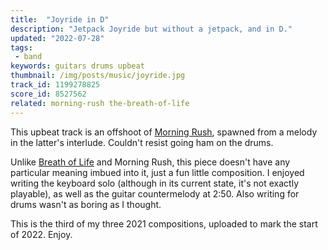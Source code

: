 ```yaml
---
title:  "Joyride in D"
description: "Jetpack Joyride but without a jetpack, and in D."
updated: "2022-07-28"
tags:
 - band
keywords: guitars drums upbeat
thumbnail: /img/posts/music/joyride.jpg
track_id: 1199278825
score_id: 8527562
related: morning-rush the-breath-of-life
---
```


This upbeat track is an offshoot of [Morning Rush](/posts/morning-rush/), spawned from a melody in the latter's interlude. Couldn't resist going ham on the drums.

Unlike [Breath of Life](/posts/the-breath-of-life/) and Morning Rush, this piece doesn't have any particular meaning imbued into it, just a fun little composition. I enjoyed writing the keyboard solo (although in its current state, it's not exactly playable), as well as the guitar countermelody at 2:50. Also writing for drums wasn't as boring as I thought.

This is the third of my three 2021 compositions, uploaded to mark the start of 2022. Enjoy.

